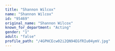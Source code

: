 ```yaml
---
title: "Shannon Wilcox"
name: "Shannon Wilcox"
id: "95469"
original_name: "Shannon Wilcox"
known_for_department: "Acting"
gender: "1"
adult: "false"
profile_path: "/4GPHCEcw02i2QN94EGfRIu04ymV.jpg"
---
```


